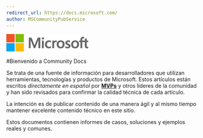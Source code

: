 ```yaml
---
redirect_url: https://docs.microsoft.com/
author: MSCommunityPubService
---
```


![](./img/mslogo.png)


#Bienvenido a Community Docs

Se trata de una fuente de información para desarrolladores que utilizan herramientas, 
tecnologías y productos de Microsoft. Estos artículos están escritos *directamente en español* por [**MVPs**](https://mvp.microsoft.com/) 
y otros líderes de la comunidad y han sido revisados para confirmar la calidad técnica de cada artículo.


La intención es de publicar contenido de una manera ágil y al mismo tiempo mantener excelente contenido técnico en este sitio.

Estos documentos contienen informes de casos, soluciones y ejemplos reales y comunes.






